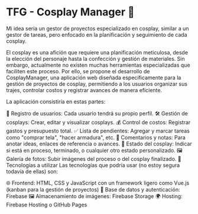 # TFG - Cosplay Manager 👗

Mi idea sería un gestor de proyectos especializado en cosplay, similar a un gestor de tareas, pero enfocado en la planificación y seguimiento de cada cosplay.

El cosplay es una afición que requiere una planificación meticulosa, desde la elección del personaje hasta la confección y gestión de materiales. Sin embargo, actualmente no existen muchas herramientas especializadas que faciliten este proceso. Por ello, se propone el desarrollo de CosplayManager, una aplicación web diseñada específicamente para la gestión de proyectos de cosplay, permitiendo a los usuarios organizar sus trajes, controlar costos y registrar avances de manera eficiente.

La aplicación consistiría en estas partes:

👤 Registro de usuarios: Cada usuario tendrá su propio perfil.
🛠️ Gestión de cosplays: Crear, editar y visualizar cosplays.
💰 Control de costos: Registrar gastos y presupuesto total.
✅ Lista de pendientes: Agregar y marcar tareas como "comprar tela", "hacer armadura", etc.
📝 Comentarios y notas: Para anotar ideas, enlaces de referencia o avances.
💯 Estado del cosplay: Indicar si está en proceso, terminado, o cualquier otro estado personalizado.
🖼️ Galería de fotos: Subir imágenes del proceso o del cosplay finalizado.
🔧 Tecnologías a utilizar
Las tecnologías que podría usar (no estoy segura todavía de ellas) son:

🌐 Frontend: HTML, CSS y JavaScript con un framework ligero como Vue.js (kanban para la gestión de proyectos)
🔐 Base de datos y autenticación: Firebase
🖼️ Almacenamiento de imágenes: Firebase Storage
🌍 Hosting: Firebase Hosting o GitHub Pages

